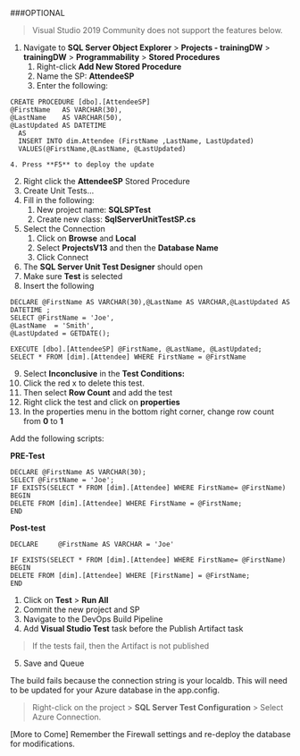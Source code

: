 ###OPTIONAL

> Visual Studio 2019 Community does not support the features below. 

1. Navigate to **SQL Server Object Explorer** > **Projects - trainingDW** > **trainingDW** > **Programmability** > **Stored Procedures**
     1. Right-click **Add New Stored Procedure**
     2. Name the SP: **AttendeeSP**
     3. Enter the following:
```
CREATE PROCEDURE [dbo].[AttendeeSP]
@FirstName   AS VARCHAR(30),
@LastName    AS VARCHAR(50),
@LastUpdated AS DATETIME 
  AS
  INSERT INTO dim.Attendee (FirstName ,LastName, LastUpdated)
  VALUES(@FirstName,@LastName, @LastUpdated)

```

    4. Press **F5** to deploy the update
2. Right click the **AttendeeSP** Stored Procedure
3. Create Unit Tests...
4. Fill in the following:
    1. New project name: **SQLSPTest**
    2. Create new class: **SqlServerUnitTestSP.cs**
5. Select the Connection
     1. Click on **Browse** and **Local**
     2. Select **ProjectsV13** and then the **Database Name**
     3. Click Connect
6. The **SQL Server Unit Test Designer** should open
7. Make sure **Test** is selected
8. Insert the following
```
DECLARE @FirstName AS VARCHAR(30),@LastName AS VARCHAR,@LastUpdated AS DATETIME ;
SELECT @FirstName = 'Joe',
@LastName  = 'Smith',
@LastUpdated = GETDATE();

EXECUTE [dbo].[AttendeeSP] @FirstName, @LastName, @LastUpdated;
SELECT * FROM [dim].[Attendee] WHERE FirstName = @FirstName

```

9. Select **Inconclusive** in the **Test Conditions:**
10. Click the red x to delete this test. 
11. Then select **Row Count** and add the test
12. Right click the test and click on **properties**
12. In the properties menu in the bottom right corner, change row count from **0** to **1**

Add the following scripts:

**PRE-Test**
```
DECLARE @FirstName AS VARCHAR(30);
SELECT @FirstName = 'Joe';
IF EXISTS(SELECT * FROM [dim].[Attendee] WHERE FirstName= @FirstName)  
BEGIN  
DELETE FROM [dim].[Attendee] WHERE FirstName = @FirstName;
END  

```
**Post-test**
```
DECLARE     @FirstName AS VARCHAR = 'Joe'

IF EXISTS(SELECT * FROM [dim].[Attendee] WHERE FirstName= @FirstName)  
BEGIN  
DELETE FROM [dim].[Attendee] WHERE [FirstName] = @FirstName;
END  
```

1. Click on **Test** > **Run All**
2. Commit the new project and SP
3. Navigate to the DevOps Build Pipeline
4. Add **Visual Studio Test** task before the Publish Artifact task
> If the tests fail, then the Artifact is not published
5. Save and Queue

The build fails because the connection string is your localdb. This will need to be updated for your Azure database in the app.config. 

>Right-click on the project > **SQL Server Test Configuration** > Select Azure Connection. 

[More to Come] Remember the Firewall settings and re-deploy the database for modifications. 

